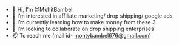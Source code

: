 - 👋 Hi, I’m @MohitBambel
- 👀 I’m interested in affiliate marketing/ drop shipping/ google ads
- 🌱 I’m currently learning how to make money from these 3
- 💞️ I’m looking to collaborate on drop shipping enterprises
- 📫 To reach me (mail id- montybambel676@gmail.com)

